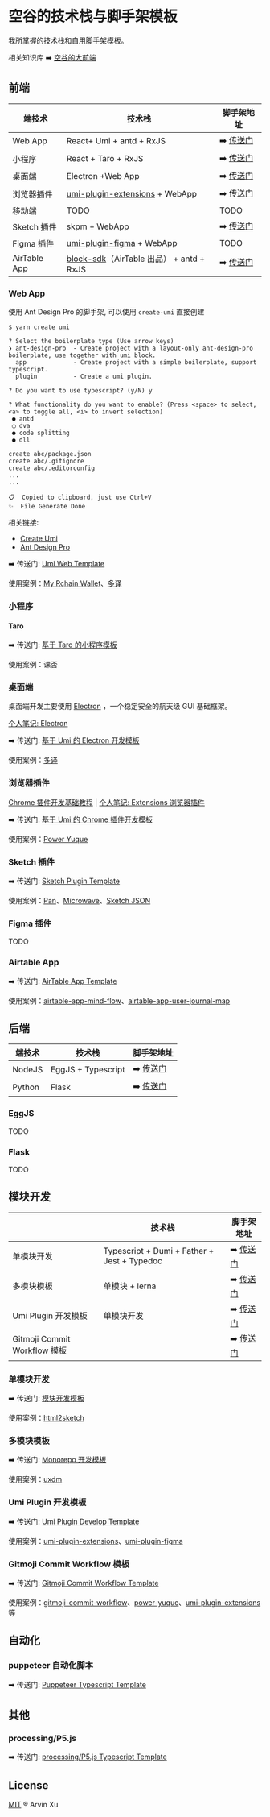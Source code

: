 # 空谷的技术栈与脚手架模板

我所掌握的技术栈和自用脚手架模板。

相关知识库 ➡️ [空谷的大前端](https://www.yuque.com/arvinxx-fe)

## 前端

| 端技术       | 技术栈                                                                             | 脚手架地址                                                                                           |
| ------------ | ---------------------------------------------------------------------------------- | ---------------------------------------------------------------------------------------------------- |
| Web App      | React+ Umi + antd + RxJS                                                           | ➡️ [传送门](https://github.com/arvinxx/template-stack#web-app)                                       |
| 小程序       | React + Taro + RxJS                                                                | ➡️ [传送门](https://github.com/arvinxx/template-stack#%E5%B0%8F%E7%A8%8B%E5%BA%8F)                   |
| 桌面端       | Electron +Web App                                                                  | ➡️ [传送门](https://github.com/arvinxx/template-stack#%E6%A1%8C%E9%9D%A2%E7%AB%AF)                   |
| 浏览器插件   | [umi-plugin-extensions](https://github.com/arvinxx/umi-plugin-extensions) + WebApp | ➡️ [传送门](https://github.com/arvinxx/template-stack#%E6%B5%8F%E8%A7%88%E5%99%A8%E6%8F%92%E4%BB%B6) |
| 移动端       | TODO                                                                               | TODO                                                                                                 |
| Sketch 插件  | skpm + WebApp                                                                      | ➡️ [传送门](https://github.com/arvinxx/template-stack#sketch-%E6%8F%92%E4%BB%B6)                     |
| Figma 插件   | [umi-plugin-figma](https://github.com/arvinxx/umi-plugin-figma) + WebApp           | TODO                                                                                                 |
| AirTable App | [block-sdk](https://github.com/Airtable/blocks)（AirTable 出品） + antd + RxJS     | ➡️ [传送门](https://github.com/arvinxx/template-stack#airtable-app)                                  |

### Web App

使用 Ant Design Pro 的脚手架, 可以使用 `create-umi` 直接创建

```shell
$ yarn create umi

? Select the boilerplate type (Use arrow keys)
❯ ant-design-pro  - Create project with a layout-only ant-design-pro boilerplate, use together with umi block.
  app             - Create project with a simple boilerplate, support typescript.
  plugin          - Create a umi plugin.

? Do you want to use typescript? (y/N) y

? What functionality do you want to enable? (Press <space> to select, <a> to toggle all, <i> to invert selection)
 ● antd
 ◯ dva
 ● code splitting
 ● dll

create abc/package.json
create abc/.gitignore
create abc/.editorconfig
...
...

📋  Copied to clipboard, just use Ctrl+V
✨  File Generate Done
```

相关链接:

- [Create Umi](https://github.com/umijs/create-umi)
- [Ant Design Pro](https://github.com/ant-design/ant-design-pro)

➡️ 传送门: [Umi Web Template](https://github.com/arvinxx/umi-web-template)

使用案例：[My Rchain Wallet](https://github.com/arvinxx/my-rchain-wallet)、[多译](https://duoyiapp.com/)

### 小程序

#### Taro

➡️ 传送门: [基于 Taro 的小程序模板](https://github.com/arvinxx/miniapp-taro-template)

使用案例：课否

### 桌面端

桌面端开发主要使用 [Electron](https://www.electronjs.org/) ，一个稳定安全的航天级 GUI 基础框架。

[个人笔记: Electron](https://www.yuque.com/arvinxx-fe/electron)

➡️ 传送门: [基于 Umi 的 Electron 开发模板](https://github.com/arvinxx/electron-umi-template)

使用案例：[多译](https://duoyiapp.com/)

### 浏览器插件

[Chrome 插件开发基础教程](https://arvinxx.github.io/umi-plugin-extensions/#/tutorial) | [个人笔记: Extensions 浏览器插件](https://www.yuque.com/arvinxx-fe/extensions)

➡️ 传送门: [基于 Umi 的 Chrome 插件开发模板](https://github.com/arvinxx/umi-chrome-extension-template)

使用案例：[Power Yuque](https://github.com/arvinxx/power-yuque)

### Sketch 插件

➡️ 传送门: [Sketch Plugin Template](https://github.com/arvinxx/sketch-plugin-template)

使用案例：[Pan](https://github.com/arvinxx/pan)、[Microwave](https://www.yuque.com/design-engineering/microwave)、[Sketch JSON](https://github.com/arvinxx/sketch-json)

### Figma 插件

TODO

### Airtable App

➡️ 传送门: [AirTable App Template](https://github.com/arvinxx/airtable-app-template)

使用案例：[airtable-app-mind-flow](https://github.com/arvinxx/airtable-app-mind-flow)、[airtable-app-user-journal-map](https://github.com/arvinxx/airtable-app-user-journal-map)

## 后端

| 端技术 | 技术栈             | 脚手架地址                                                   |
| ------ | ------------------ | ------------------------------------------------------------ |
| NodeJS | EggJS + Typescript | ➡️ [传送门](https://github.com/arvinxx/template-stack#eggjs) |
| Python | Flask              | ➡️ [传送门](https://github.com/arvinxx/template-stack#flask) |

### EggJS

TODO

### Flask

TODO

## 模块开发

|                              | 技术栈                                      | 脚手架地址                                                                                             |
| ---------------------------- | ------------------------------------------- | ------------------------------------------------------------------------------------------------------ |
| 单模块开发                   | Typescript + Dumi + Father + Jest + Typedoc | ➡️ [传送门](https://github.com/arvinxx/template-stack#单模块开发)                                      |
| 多模块模板                   | 单模块 + lerna                              | ➡️ [传送门](https://github.com/arvinxx/template-stack#多模块模板)                                      |
| Umi Plugin 开发模板          | 单模块开发                                  | ➡️ [传送门](https://github.com/arvinxx/template-stack#umi-plugin-%E5%BC%80%E5%8F%91%E6%A8%A1%E6%9D%BF) |
| Gitmoji Commit Workflow 模板 |                                             | ➡️ [传送门](https://github.com/arvinxx/template-stack#Gitmoji-Commit-Workflow-模板)                    |

### 单模块开发

➡️ 传送门: [模块开发模板](https://github.com/arvinxx/module-develop-template)

使用案例：[html2sketch](https://github.com/ant-design/html2sketch)

### 多模块模板

➡️ 传送门: [Monorepo 开发模板](https://github.com/arvinxx/monorepo-template)

使用案例：[uxdm](https://github.com/uxdm/uxdm)

### Umi Plugin 开发模板

➡️ 传送门: [Umi Plugin Develop Template](https://github.com/arvinxx/umi-plugin-develop-template)

使用案例：[umi-plugin-extensions](https://github.com/arvinxx/umi-plugin-extensions)、[umi-plugin-figma](https://github.com/arvinxx/umi-plugin-figma)

### Gitmoji Commit Workflow 模板

➡️ 传送门: [Gitmoji Commit Workflow Template](https://github.com/arvinxx/gitmoji-commit-workflow-template/)

使用案例：[gitmoji-commit-workflow](https://github.com/arvinxx/gitmoji-commit-workflow)、[power-yuque](https://github.com/arvinxx/power-yuque)、[umi-plugin-extensions](https://github.com/arvinxx/umi-plugin-extensions) 等

## 自动化

### puppeteer 自动化脚本

➡️ 传送门: [Puppeteer Typescript Template](https://github.com/arvinxx/puppeteer-typescript-template)

## 其他

### processing/P5.js

➡️ 传送门: [processing/P5.js Typescript Template](https://github.com/arvinxx/p5-typescript-template)

## License

[MIT](./LICENSE) ® Arvin Xu
